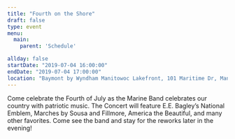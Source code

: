 ```yaml
---
title: "Fourth on the Shore"
draft: false
type: event
menu: 
  main:
    parent: 'Schedule'

allday: false
startDate: "2019-07-04 16:00:00"
endDate: "2019-07-04 17:00:00"
location: "Baymont by Wyndham Manitowoc Lakefront, 101 Maritime Dr, Manitowoc, WI 54220, USA"
---
```

Come celebrate the Fourth of July as the Marine Band celebrates our country with patriotic music. The Concert will feature E.E. Bagley’s National Emblem, Marches by Sousa and Fillmore, America the Beautiful, and many other favorites. Come see the band and stay for the reworks later in the evening!
